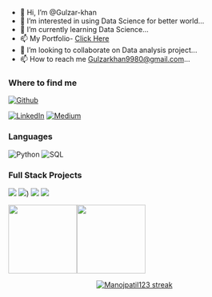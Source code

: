 - 👋 Hi, I’m @Gulzar-khan
- 👀 I’m interested in using Data Science for better world...
- 🌱 I’m currently learning Data Science...
- 📫 My Portfolio- <a href="https://gulzar-khan.github.io/" target="_blank">Click Here</a> 
- 💞️ I’m looking to collaborate on Data analysis project...
- 📫 How to reach me Gulzarkhan9980@gmail.com...
<!---

Gulzar-khan/Gulzar-khan is a ✨ special ✨ repository because its `README.md` (this file) appears on your GitHub profile.
You can click the Preview link to take a look at your changes.

--->



<h3>Where to find me</h3>
<p><a href="https://github.com/Gulzar-khan" target="_blank"><img alt="Github" src="https://img.shields.io/badge/GitHub-%2312100E.svg?&style=for-the-badge&logo=Github&logoColor=white" /></a> 

<!---a href="https://twitter.com/Guibz16" target="_blank"><img alt="Twitter" src="https://img.shields.io/badge/twitter-%231DA1F2.svg?&style=for-the-badge&logo=twitter&logoColor=white" /></a>--->

 <a href="https://www.linkedin.com/in/gulzarkhan123" target="_blank"><img alt="LinkedIn" src="https://img.shields.io/badge/linkedin-%230077B5.svg?&style=for-the-badge&logo=linkedin&logoColor=white" /></a> <a href="https://medium.com/@gulzarkhan123" target="_blank"><img alt="Medium" src="https://img.shields.io/badge/medium-%2312100E.svg?&style=for-the-badge&logo=medium&logoColor=white" /></a>

</p>

### Languages

![Python](https://img.shields.io/badge/-Python-000?&logo=Python)
![SQL](https://img.shields.io/badge/-SQL-000?&logo=MySQL)
<!--
![JavaScript](https://img.shields.io/badge/-JavaScript-000?&logo=JavaScript)
![C](https://img.shields.io/badge/-C-000?&logo=C)
![Java](https://img.shields.io/badge/-Java-000?&logo=Java&logoColor=007396)
![TypeScript](https://img.shields.io/badge/-TypeScript-000?&logo=TypeScript)
![C++](https://img.shields.io/badge/-C++-000?&logo=c%2b%2b&logoColor=00599C)
![Swift](https://img.shields.io/badge/-Swift-000?&logo=Swift)-->

<!--### Technologies

![AWS](https://img.shields.io/badge/-AWS-000?&logo=Amazon-AWS&logoColor=F90)
![Docker](https://img.shields.io/badge/-Docker-000?&logo=Docker)
![Kubernetes](https://img.shields.io/badge/-Kubernetes-000?&logo=Kubernetes)
![Linux](https://img.shields.io/badge/-Linux-000?&logo=Linux)
![Node.js](https://img.shields.io/badge/-Node.js-000?&logo=node.js)
![PyTorch](https://img.shields.io/badge/-PyTorch-000?&logo=PyTorch)
![React](https://img.shields.io/badge/-React-000?&logo=React)
![Redis](https://img.shields.io/badge/-Redis-000?&logo=Redis)
![Spring](https://img.shields.io/badge/-Spring-000?&logo=Spring)
![TensorFlow](https://img.shields.io/badge/-TensorFlow-000?&logo=TensorFlow)-->

### Full Stack Projects

[![](https://img.shields.io/badge/-🧬%20Book%20Recommendation%20System-000)](https://github.com/Gulzar-khan/Book-Recommendation-System)
[![](https://img.shields.io/badge/-🦠%20Health%20Insurance%20Cross%20Sell%20Prediction-000)](https://github.com/Gulzar-khan/Health-Insurance-Cross-Sell-Prediction))
[![](https://img.shields.io/badge/-📝%20Appliances%20Energy%20Prediction-000)](https://github.com/Gulzar-khan/Appliances-Energy-Prediction)
[![](https://img.shields.io/badge/-🔬%20Telecom%20Churn-000)](https://github.com/Gulzar-khan/Telecom-Churn)

<!--### Cybersecurity Projects

[![](https://img.shields.io/badge/-🩸%20Heartbleed-000)](https://github.com/adamalston/Heartbleed)
[![](https://img.shields.io/badge/-🌊%20SYN%20Flood-000)](https://github.com/adamalston/SYN-Flood)
[![](https://img.shields.io/badge/-🗂%20Packet%20Sniffing%20%26%20Spoofing-000)](https://github.com/adamalston/Packet-Sniffing-and-Spoofing)
[![](https://img.shields.io/badge/-💉%20SQL%20Injection-000)](https://github.com/adamalston/SQL-Injection)
[![](https://img.shields.io/badge/-🛡%20Spectre%20%26%20Meltdown-000)](https://github.com/adamalston/Meltdown-Spectre)
[![](https://img.shields.io/badge/-🌐%20Network%20Tools-000)](https://github.com/adamalston/Network-Tools)-->

<a href="https://www.adamalston.com/"><img height="137px" src="https://github-readme-stats.vercel.app/api?username=Gulzar-khan&hide_title=true&hide_border=true&show_icons=true&include_all_commits=true&count_private=true&line_height=21&text_color=000&icon_color=000&bg_color=0,ea6161,ffc64d,fffc4d,52fa5a&theme=graywhite" /><!-- wi*quL3fcV --><img height="137px" src="https://github-readme-stats.vercel.app/api/top-langs/?username=Gulzar-khan&hide=html&hide_title=true&hide_border=true&layout=compact&langs_count=6&exclude_repo=comp426,Redventures-Movie-Quotes&text_color=000&icon_color=fff&bg_color=0,52fa5a,4dfcff,c64dff&theme=graywhite" /></a>

<p align="center">
    <a href="https://github.com/Manojpatil123/github-readme-streak-stats">
        <img title="🔥 Get streak stats for your profile at git.io/streak-stats" alt="Manojpatil123 streak" src="https://github-readme-streak-stats.herokuapp.com/?user=Gulzar-khan&theme=black-ice&count_private=true&include_all_commits=true&hide_border=true&stroke=0000&background=060A0CD0"/>
    </a>
</p>

<!--## ❤ Views and Followers
<a href="https://github.com/Gulzar-khan/github-profile-views-counter">
    <img src="https://komarev.com/ghpvc/?username=Gulzar-khan">
</a>
<a href="https://github.com/Gulzar-khan?tab=followers"><img src="https://img.shields.io/github/followers/Gulzar-khan?label=Followers&style=social" alt="GitHub Badge"></a>-->
